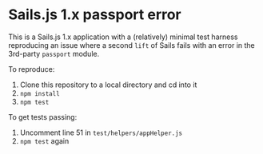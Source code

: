 # Sails.js 1.x passport error

This is a Sails.js 1.x application with a (relatively) minimal test harness reproducing an issue where a second `lift` of Sails fails with an error in the 3rd-party `passport` module.

To reproduce:

1. Clone this repository to a local directory and cd into it
2. `npm install`
3. `npm test`

To get tests passing:

1. Uncomment line 51 in `test/helpers/appHelper.js`
2. `npm test` again

